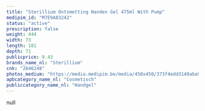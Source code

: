 ```yaml
---
title: "Sterillium Ontsmetting Handen Gel 475ml With Pump"
medipim_id: "M7E9A83242"
status: "active"
prescription: false
weight: 444
width: 73
length: 181
depth: 71
publicprice: 9.43
brands_name_nl: "Sterillium"
cnk: "2646248"
photos_medium: "https://media.medipim.be/media/450x450/373f4edd3149aba995d99878d4e87184be5037d3.jpg"
apbcategory_name_nl: "Cosmetisch"
publiccategory_name_nl: "Handgel"
---
```

null

